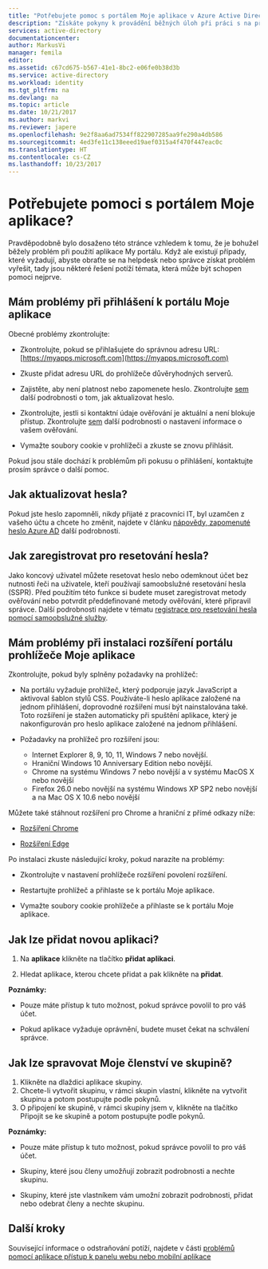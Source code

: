 ```yaml
---
title: "Potřebujete pomoc s portálem Moje aplikace v Azure Active Directory | Microsoft Docs"
description: "Získáte pokyny k provádění běžných úloh při práci s na přístupovém panelu."
services: active-directory
documentationcenter: 
author: MarkusVi
manager: femila
editor: 
ms.assetid: c67cd675-b567-41e1-8bc2-e06fe0b38d3b
ms.service: active-directory
ms.workload: identity
ms.tgt_pltfrm: na
ms.devlang: na
ms.topic: article
ms.date: 10/21/2017
ms.author: markvi
ms.reviewer: japere
ms.openlocfilehash: 9e2f8aa6ad7534ff822907285aa9fe290a4db586
ms.sourcegitcommit: 4ed3fe11c138eeed19aef0315a4f470f447eac0c
ms.translationtype: HT
ms.contentlocale: cs-CZ
ms.lasthandoff: 10/23/2017
---
```

# <a name="do-you-need-help-with-the-my-apps-portal"></a>Potřebujete pomoci s portálem Moje aplikace?

Pravděpodobně bylo dosaženo této stránce vzhledem k tomu, že je bohužel běžely problém při použití aplikace My portálu. Když ale existují případy, které vyžadují, abyste obraťte se na helpdesk nebo správce získat problém vyřešit, tady jsou některé řešení potíží témata, která může být schopen pomoci nejprve.

## <a name="i-am-having-trouble-signing-into-the-my-apps-portal"></a>Mám problémy při přihlášení k portálu Moje aplikace

Obecné problémy zkontrolujte:

- Zkontrolujte, pokud se přihlašujete do správnou adresu URL: [https://myapps.microsoft.com](https://myapps.microsoft.com)

- Zkuste přidat adresu URL do prohlížeče důvěryhodných serverů.

- Zajistěte, aby není platnost nebo zapomenete heslo. Zkontrolujte [sem](active-directory-passwords-update-your-own-password.md) další podrobnosti o tom, jak aktualizovat heslo.

- Zkontrolujte, jestli si kontaktní údaje ověřování je aktuální a není blokuje přístup. Zkontrolujte [sem](https://docs.microsoft.com/en-us/azure/multi-factor-authentication/end-user/multi-factor-authentication-end-user) další podrobnosti o nastavení informace o vašem ověřování.

- Vymažte soubory cookie v prohlížeči a zkuste se znovu přihlásit.

Pokud jsou stále dochází k problémům při pokusu o přihlášení, kontaktujte prosím správce o další pomoc.


## <a name="how-do-i-update-my-password"></a>Jak aktualizovat hesla?

Pokud jste heslo zapomněli, nikdy přijaté z pracovníci IT, byl uzamčen z vašeho účtu a chcete ho změnit, najdete v článku [nápovědy, zapomenuté heslo Azure AD](active-directory-passwords-update-your-own-password.md) další podrobnosti.

## <a name="how-do-i-register-for-password-reset"></a>Jak zaregistrovat pro resetování hesla?

Jako koncový uživatel můžete resetovat heslo nebo odemknout účet bez nutnosti řeči na uživatele, kteří používají samoobslužné resetování hesla (SSPR). Před použitím této funkce si budete muset zaregistrovat metody ověřování nebo potvrdit předdefinované metody ověřování, které připravil správce. Další podrobnosti najdete v tématu [registrace pro resetování hesla pomocí samoobslužné služby](active-directory-passwords-reset-register.md).


## <a name="i-am-having-trouble-installing-the-my-apps-portal-browser-extension"></a>Mám problémy při instalaci rozšíření portálu prohlížeče Moje aplikace

Zkontrolujte, pokud byly splněny požadavky na prohlížeč:

- Na portálu vyžaduje prohlížeč, který podporuje jazyk JavaScript a aktivoval šablon stylů CSS. Používáte-li heslo aplikace založené na jednom přihlášení, doprovodné rozšíření musí být nainstalována také. Toto rozšíření je stažen automaticky při spuštění aplikace, který je nakonfigurován pro heslo aplikace založené na jednom přihlášení.

- Požadavky na prohlížeč pro rozšíření jsou:
    - Internet Explorer 8, 9, 10, 11, Windows 7 nebo novější.
    - Hraniční Windows 10 Anniversary Edition nebo novější.
    - Chrome na systému Windows 7 nebo novější a v systému MacOS X nebo novější
    - Firefox 26.0 nebo novější na systému Windows XP SP2 nebo novější a na Mac OS X 10.6 nebo novější

Můžete také stáhnout rozšíření pro Chrome a hraniční z přímé odkazy níže:

- [Rozšíření Chrome](https://chrome.google.com/webstore/detail/access-panel-extension/ggjhpefgjjfobnfoldnjipclpcfbgbhl)

- [Rozšíření Edge](https://www.microsoft.com/store/apps/9pc9sckkzk84)

Po instalaci zkuste následující kroky, pokud narazíte na problémy:

- Zkontrolujte v nastavení prohlížeče rozšíření povolení rozšíření.

- Restartujte prohlížeč a přihlaste se k portálu Moje aplikace.

- Vymažte soubory cookie prohlížeče a přihlaste se k portálu Moje aplikace.

## <a name="how-do-i-add-a-new-app"></a>Jak lze přidat novou aplikaci?

1.  Na **aplikace** klikněte na tlačítko **přidat aplikaci**.

2.  Hledat aplikace, kterou chcete přidat a pak klikněte na **přidat**.

**Poznámky:**

- Pouze máte přístup k tuto možnost, pokud správce povolil to pro váš účet.

- Pokud aplikace vyžaduje oprávnění, budete muset čekat na schválení správce.


## <a name="how-do-i-manage-my-group-memberships"></a>Jak lze spravovat Moje členství ve skupině?

1. Klikněte na dlaždici aplikace skupiny. 
2. Chcete-li vytvořit skupinu, v rámci skupin vlastní, klikněte na vytvořit skupinu a potom postupujte podle pokynů.
3. O připojení ke skupině, v rámci skupiny jsem v, klikněte na tlačítko Připojit se ke skupině a potom postupujte podle pokynů.

**Poznámky:**

- Pouze máte přístup k tuto možnost, pokud správce povolil to pro váš účet.

- Skupiny, které jsou členy umožňují zobrazit podrobnosti a nechte skupinu.

- Skupiny, které jste vlastníkem vám umožní zobrazit podrobnosti, přidat nebo odebrat členy a nechte skupinu.


## <a name="next-steps"></a>Další kroky

Související informace o odstraňování potíží, najdete v části [problémů pomocí aplikace přístup k panelu webu nebo mobilní aplikace](active-directory-application-access-panel-content-map.md)

